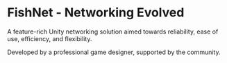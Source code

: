 # FishNet - Networking Evolved
A feature-rich Unity networking solution aimed towards reliability, ease of use, efficiency, and flexibility.

Developed by a professional game designer, supported by the community.
